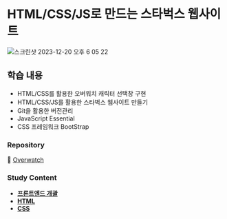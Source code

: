# HTML/CSS/JS로 만드는 스타벅스 웹사이트

![스크린샷 2023-12-20 오후 6 05 22](https://github.com/Heo-y-y/development-blog/assets/112863029/a4457647-aae6-4147-a5d1-db7115a5d654)

## 학습 내용
- HTML/CSS를 활용한 오버워치 캐릭터 선택창 구현
- HTML/CSS/JS를 활용한 스타벅스 웹사이트 만들기
- Git을 활용한 버전관리
- JavaScript Essential
- CSS 프레임워크 BootStrap

### Repository

📎 [Overwatch](https://github.com/Heo-y-y/overwatch/tree/main)

### Study Content
- **[프론트엔드 개괄](개요.md)**
- **[HTML](html.md)**
- **[CSS](css.md)**

